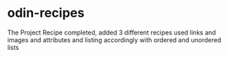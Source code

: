 # odin-recipes
The Project Recipe completed, added 3 different recipes used links and images and attributes and listing accordingly with ordered and unordered lists